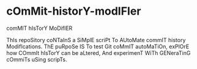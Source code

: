 # cOmMit-historY-modIFIer
comMIT hIsTorY MoDifIER

ThIs repoSitory coNTaInS a SiMplE scriPt To AUtoMate commIT history ModifIcations. ThE puRpoSe IS To test Git coMmIT autoMaTiOn, exPlOrE how COmmIt hIsTorY can be aLtered, And experimenT WiTh GENeraTinG cOmmiTs uSing scripTs.
